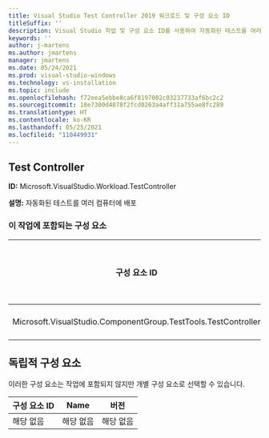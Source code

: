```yaml
---
title: Visual Studio Test Controller 2019 워크로드 및 구성 요소 ID
titleSuffix: ''
description: Visual Studio 작업 및 구성 요소 ID를 사용하여 자동화된 테스트를 여러 컴퓨터에 배포합니다.
keywords: ''
author: j-martens
ms.author: jmartens
manager: jmartens
ms.date: 05/24/2021
ms.prod: visual-studio-windows
ms.technology: vs-installation
ms.topic: include
ms.openlocfilehash: f72eea5ebbe8ca6f8197002c03237733af6bc2c2
ms.sourcegitcommit: 18e7300d4878f2fcd0263a4aff31a755ae8fc289
ms.translationtype: HT
ms.contentlocale: ko-KR
ms.lasthandoff: 05/25/2021
ms.locfileid: "110449931"
---
```

## <a name="test-controller"></a>Test Controller

**ID:** Microsoft.VisualStudio.Workload.TestController

**설명:** 자동화된 테스트를 여러 컴퓨터에 배포

### <a name="components-included-by-this-workload"></a>이 작업에 포함되는 구성 요소

구성 요소 ID | Name | 버전 | 종속성 유형
--- | --- | --- | ---
Microsoft.VisualStudio.ComponentGroup.TestTools.TestController | Test Controller 핵심 기능 | 16.0.28315.86 | 필수

## <a name="unaffiliated-components"></a>독립적 구성 요소

이러한 구성 요소는 작업에 포함되지 않지만 개별 구성 요소로 선택할 수 있습니다.

구성 요소 ID | Name | 버전
--- | --- | ---
해당 없음 | 해당 없음 | 해당 없음
